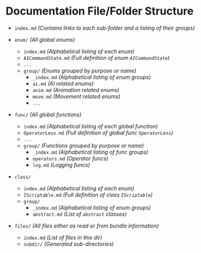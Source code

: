 # Documentation File/Folder Structure
  - `index.md` _(Contains links to each sub-folder and a listing of their groups)_

  - `enum/`             _(All global enums)_
    - `index.md`        _(Alphabetical listing of each enum)_
    - `AICommandState.md`   _(Full definition of enum `AICommandState`)_
    - `...`
    - `group/`          _(Enums grouped by purpose or name)_
      - `_index.md`     _(Alphabetical listing of enum groups)_
      - `ai.md`         _(AI related enums)_
      - `anim.md`       _(Animation related enums)_
      - `move.md`       _(Movement related enums)_
      - `...`

  - `func/`             _(All global functions)_
    - `index.md`        _(Alphabetical listing of each global function)_
    - `OperatorLess.md` _(Full definition of global func `OperatorLess`)_
    - `...`
    - `group/`          _(Functions grouped by purpose or name)_
      - `_index.md`     _(Alphabetical listing of func groups)_
      - `operators.md`  _(Operator funcs)_
      - `log.md`        _(Logging funcs)_

  - `class/`
    - `index.md`        _(Alphabetical listing of each enum)_
    - `IScriptable.md`  _(Full definition of class `IScriptable`)_
    - `group/`
      - `_index.md`     _(Alphabetical listing of enum groups)_
      - `abstract.md`   _(List of `abstract` classes)_

  - `files/`            _(All files either as read or from bundle information)_
    - `index.md`        _(List of files in this dir)_
    - `subdir/`         _(Generated sub-directories)_
